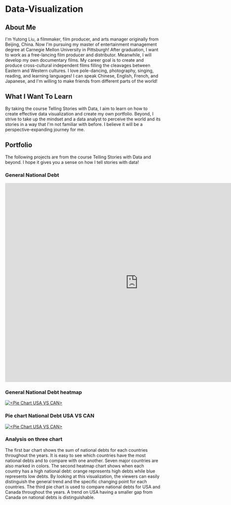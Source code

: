 # Data-Visualization

## About Me 

I'm Yutong Liu, a filmmaker, film producer, and arts manager originally from Beijing, China. Now I'm pursuing my master of entertainment management degree at Carnegie Mellon University in Pittsburgh! After graduation, I want to work as a free-lancing film producer and distributor. Meanwhile, I will develop my own documentary films. My career goal is to create and produce cross-cultural independent films filling the cleavages between Eastern and Western cultures. I love pole-dancing, photography, singing, reading, and learning languages! I can speak Chinese, English, French, and Japanese, and I'm willing to make friends from different parts of the world! 

## What I Want To Learn

By taking the course Telling Stories with Data, I aim to learn on how to create effective data visualization and create my own portfolio. Beyond, I strive to take up the mindset and a data analyst to perceive the world and its stories in a way that I'm not familiar with before. I believe it will be a perspective-expanding journey for me.

## Portfolio

The following projects are from the course Telling Stories with Data and beyond. I hope it gives you a sense on how I tell stories with data!

### General National Debt
<iframe src="https://data.oecd.org/chart/7fa3" width="860" height="645" style="border: 0" mozallowfullscreen="true" webkitallowfullscreen="true" allowfullscreen="true"><a href="https://data.oecd.org/chart/7fa3" target="_blank">OECD Chart: General government debt, Total, % of GDP, Annual, 2022</a></iframe>

### General National Debt heatmap
<div class='tableauPlaceholder' id='viz1699400327701' style='position: relative'><noscript><a href='#'><img alt='&lt;Pie Chart USA VS CAN&gt; ' src='https:&#47;&#47;public.tableau.com&#47;static&#47;images&#47;na&#47;nationaldebtheatmap&#47;1&#47;1_rss.png' style='border: none' /></a></noscript><object class='tableauViz'  style='display:none;'><param name='host_url' value='https%3A%2F%2Fpublic.tableau.com%2F' /> <param name='embed_code_version' value='3' /> <param name='site_root' value='' /><param name='name' value='nationaldebtheatmap&#47;1' /><param name='tabs' value='no' /><param name='toolbar' value='yes' /><param name='static_image' value='https:&#47;&#47;public.tableau.com&#47;static&#47;images&#47;na&#47;nationaldebtheatmap&#47;1&#47;1.png' /> <param name='animate_transition' value='yes' /><param name='display_static_image' value='yes' /><param name='display_spinner' value='yes' /><param name='display_overlay' value='yes' /><param name='display_count' value='yes' /><param name='language' value='zh-CN' /><param name='filter' value='publish=yes' /></object></div>        
<script type='text/javascript'>                 
  var divElement = document.getElementById('viz1699400327701');              
  var vizElement = divElement.getElementsByTagName('object')[0];         
  vizElement.style.width='100%';vizElement.style.height=(divElement.offsetWidth*0.75)+'px';      
  var scriptElement = document.createElement('script');               
  scriptElement.src = 'https://public.tableau.com/javascripts/api/viz_v1.js';    
  vizElement.parentNode.insertBefore(scriptElement, vizElement);           
</script>

### Pie chart National Debt USA VS CAN
<div class='tableauPlaceholder' id='viz1699400018957' style='position: relative'><noscript><a href='#'><img alt='&lt;Pie Chart USA VS CAN&gt; ' src='https:&#47;&#47;public.tableau.com&#47;static&#47;images&#47;1_&#47;1_16989581714110&#47;1&#47;1_rss.png' style='border: none' /></a></noscript><object class='tableauViz'  style='display:none;'><param name='host_url' value='https%3A%2F%2Fpublic.tableau.com%2F' /> <param name='embed_code_version' value='3' /> <param name='site_root' value='' /><param name='name' value='1_16989581714110&#47;1' /><param name='tabs' value='no' /><param name='toolbar' value='yes' /><param name='static_image' value='https:&#47;&#47;public.tableau.com&#47;static&#47;images&#47;1_&#47;1_16989581714110&#47;1&#47;1.png' /> <param name='animate_transition' value='yes' /><param name='display_static_image' value='yes' /><param name='display_spinner' value='yes' /><param name='display_overlay' value='yes' /><param name='display_count' value='yes' /><param name='language' value='zh-CN' /><param name='filter' value='publish=yes' /></object></div>            
<script type='text/javascript'>                
  var divElement = document.getElementById('viz1699400018957');          
  var vizElement = divElement.getElementsByTagName('object')[0];          
  vizElement.style.width='100%';vizElement.style.height=(divElement.offsetWidth*0.75)+'px';          
  var scriptElement = document.createElement('script');        
  scriptElement.src = 'https://public.tableau.com/javascripts/api/viz_v1.js';   
  vizElement.parentNode.insertBefore(scriptElement, vizElement);          
</script>

### Analysis on three chart
The first bar chart shows the sum of national debts for each countries throughout the years. It is easy to see which countries have the most national debts and to compare with one another. Seven major countries are also marked in colors. The second heatmap chart shows when each country has a high national debt: orange represents high debts while blue represents low debts. By looking at this visualization, the viewers can easily distinguish the general trend and the specific changing point for each countries. The third pie chart is used to compare national debts for USA and Canada throughout the years. A trend on USA having a smaller gap from Canada on national debts is distinguishable. 
